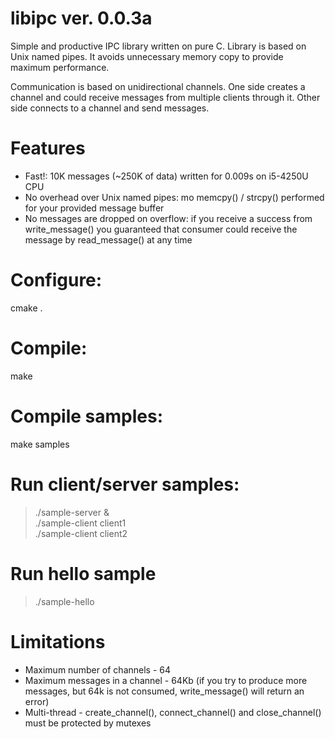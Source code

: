 # libipc ver. 0.0.3a
Simple and productive IPC library written on pure C. Library is based on Unix named pipes. It avoids unnecessary memory copy to provide maximum performance.

Communication is based on unidirectional channels. One side creates a channel and could receive messages from multiple clients through it. Other side connects to a channel and send messages.

# Features
* Fast!: 10K messages (~250K of data) written for 0.009s on i5-4250U CPU  
* No overhead over Unix named pipes: mo memcpy() / strcpy() performed for your provided message buffer  
* No messages are dropped on overflow: if you receive a success from write_message() you guaranteed that consumer could receive the message by read_message() at any time

# Configure:
cmake .

# Compile:
make

# Compile samples:
make samples

# Run client/server samples:
> ./sample-server &  
> ./sample-client client1  
> ./sample-client client2

# Run hello sample
> ./sample-hello

# Limitations
* Maximum number of channels - 64  
* Maximum messages in a channel - 64Kb (if you try to produce more messages, but 64k is not consumed, write_message() will return an error)  
* Multi-thread - create_channel(), connect_channel() and close_channel() must be protected by mutexes
